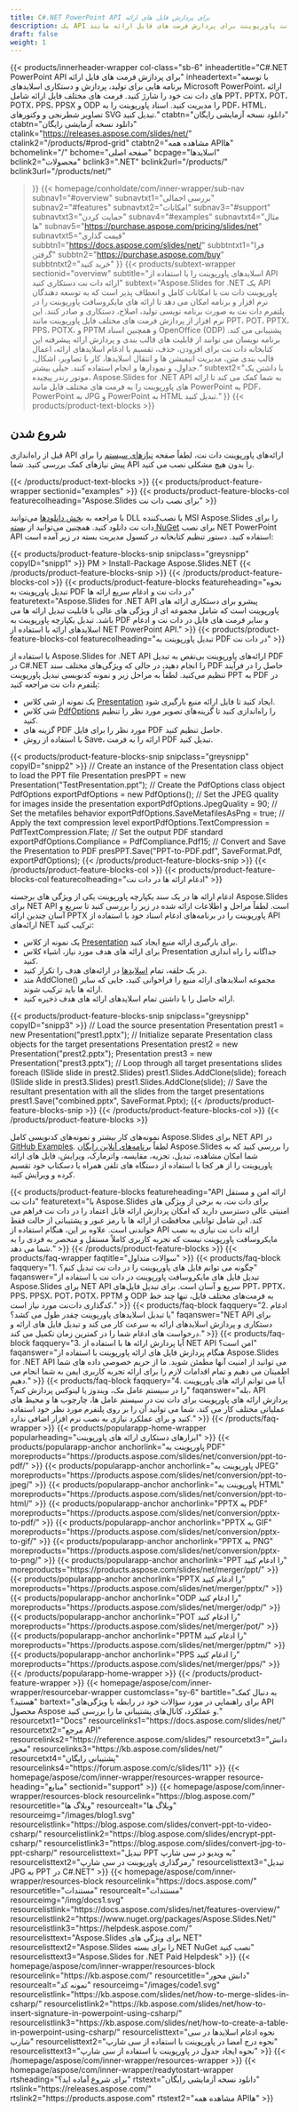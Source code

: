 ```yaml
---
title: C#.NET PowerPoint API برای پردازش فایل های ارائه
description: یک API قدرتمند دات نت پاورپوینت برای پردازش فرمت های فایل ارائه مانند PPT، POT، PPS و ODP. به صورت برنامه نویسی اسلایدها را ایجاد، ویرایش و تبدیل کنید.
draft: false
weight: 1
---
```

{{< products/innerheader-wrapper col-class="sb-6"
  inheadertitle="C#.NET PowerPoint API برای پردازش فرمت های فایل ارائه"
  inheadertext="با توسعه برنامه هایی برای تولید، پردازش و دستکاری اسلایدهای Microsoft PowerPoint، ارائه های دات نت خود را شارژ کنید. فرمت های مختلف فایل ارائه شامل PPT، PPTX، POT، POTX، PPS، PPSX و ODP را مدیریت کنید. اسناد پاورپوینت را به PDF، HTML، تصاویر شطرنجی و وکتورهای SVG تبدیل کنید."
  ctabtn="دانلود نسخه آزمایشی رایگان"
  ctabtn="دانلود نسخه آزمایشی رایگان"
  ctalink="https://releases.aspose.com/slides/net/"
  ctalink2="/products/#prod-grid"
  ctabtn2="مشاهده همه APIها"
  bchomelink="/"
  bchome="صفحه اصلی"
  bcpage="اسلایدها"
  bclink2="محصولات"
  bclink3=".NET"
  bclink2url="/products/"
  bclink3url="/products/net/"
  >}}
{{< homepage/conholdate/com/inner-wrapper/sub-nav 
subnav1="#overview"
subnavtxt1="بررسی اجمالی" 
subnav2="#features"
subnavtxt2="امکانات" 
subnav3="#support"
subnavtxt3="حمایت کردن" 
subnav4="#examples"
subnavtxt4="مثال ها" 
subnav5="https://purchase.aspose.com/pricing/slides/net"
subnavtxt5="قیمت گذاری" 
subbtn1="https://docs.aspose.com/slides/net/"
subbtntxt1="فرا گرفتن"
subbtn2="https://purchase.aspose.com/buy"
subbtntxt2="خرید کنید"
>}}
   {{< products/subtext-wrapper sectionid="overview"
   subtitle="اسلایدهای پاورپوینت را با استفاده از API ارائه دات نت دستکاری کنید"
   subtext="Aspose.Slides for .NET یک API پاورپوینت دات نت با امکانات کامل و انعطاف پذیر است که به توسعه دهندگان نرم افزار و برنامه امکان می دهد تا ارائه های مایکروسافت پاورپوینت را در پلتفرم دات نت به صورت برنامه نویسی تولید، اصلاح، دستکاری و صادر کنند. این نرم افزار از پردازش فرمت های مختلف فایل پاورپوینت مانند PPT، POT، PPTX، PPS، POTX، و PPTM و همچنین اسناد OpenOffice (ODP) پشتیبانی می کند. برنامه نویسان می توانند از قابلیت های قالب بندی و پردازش ارائه پیشرفته این کتابخانه دات نت برای افزودن، حذف، تقسیم یا ادغام اسلایدهای ارائه، اعمال قالب بندی متن، مدیریت انیمیشن ها و انتقال اسلایدها، کار با تصاویر، اشکال، جداول، و نمودارها و انجام استفاده کنند. خیلی بیشتر."
   subtext2="با داشتن یک موتور رندر پیچیده، Aspose.Slides for .NET API به شما کمک می کند تا ارائه های پاورپوینت را به فرمت های مختلف فایل مانند PowerPoint به PDF، PowerPoint به JPG و PowerPoint به HTML تبدیل کنید."
   >}} 
   {{< products/product-text-blocks >}}
   <h2>شروع شدن</h2>
   <p>قبل از راه‌اندازی API ارائه‌های پاورپوینت دات نت، لطفاً صفحه <a href="https://docs.aspose.com/slides/net/system-requirements/">نیازهای سیستم</a> را برای پیش نیازهای کمک بررسی کنید. شما API را بدون هیچ مشکلی نصب می کنید.</p>
   {{< /products/product-text-blocks >}}
{{< products/product-feature-wrapper
sectionid="examples"
>}}
{{< products/product-feature-blocks-col
featurecolheading="Aspose.Slides برای نصب دات نت"
>}}
<p>با مراجعه به <a href="https://releases.aspose.com/slides/net/">بخش دانلودها</a> می‌توانید DLL یا نصب‌کننده MSI Aspose.Slides را برای دات نت دانلود کنید. همچنین می‌توانید از <a href="https://www.nuget.org/packages/Aspose.Slides.Net/">بسته NuGet</a> برای نصب NET PowerPoint API استفاده کنید. دستور تنظیم کتابخانه در کنسول مدیریت بسته در زیر آمده است:</p>
{{< products/product-feature-blocks-snip
snipclass="greysnipp"
copyID="snipp1"
>}}
PM > Install-Package Aspose.Slides.NET
{{< /products/product-feature-blocks-snip >}}
{{< /products/product-feature-blocks-col >}}
{{< products/product-feature-blocks
featureheading="نحوه تبدیل پاورپوینت به PDF در دات نت و ادغام سریع ارائه ها"
featuretext="Aspose.Slides for .NET API پیشرو برای دستکاری ارائه های پاورپوینت است که شامل مجموعه ای از ویژگی های عالی با قابلیت تبدیل ارائه ها می باشد. تبدیل یکپارچه پاورپوینت به PDF و سایر فرمت های فایل در دات نت و ادغام اسلایدهای ارائه با استفاده از NET PowerPoint API."
>}}
{{< products/product-feature-blocks-col
featurecolheading="تبدیل پاورپوینت به PDF در دات نت"
>}}
<p>با استفاده از Aspose.Slides for .NET API ارائه‌های پاورپوینت بی‌نقص به تبدیل PDF در C#.NET را انجام دهید، در حالی که ویژگی‌های مختلف سند PDF حاصل را در فرآیند تنظیم می‌کنید. لطفاً به مراحل زیر و نمونه کدنویسی تبدیل پاورپوینت PPT به PDF در پلتفرم دات نت مراجعه کنید:</p>
<ul>
   <li>یک نمونه از شی کلاس <a href="https://apireference.aspose.com/slides/net/aspose.slides/presentation">Presentation</a> ایجاد کنید تا فایل ارائه منبع بارگیری شود.</li>
   <li>شی کلاس <a href="https://apireference.aspose.com/slides/net/aspose.slides.export/pdfoptions/">PdfOptions</a> را راه‌اندازی کنید تا گزینه‌های تصویر مورد نظر را تنظیم کنید.</li>
   <li>گزینه های PDF مورد نظر را برای فایل PDF حاصل تنظیم کنید.</li>
   <li>با استفاده از روش Save، ارائه را به فرمت PDF تبدیل کنید.</li>
</ul>
{{< products/product-feature-blocks-snip
snipclass="greysnipp"
copyID="snipp2"
>}}
// Create an instance of the Presentation class object to load the PPT file
 Presentation presPPT = new Presentation("TestPresentation.ppt");
// Create the PdfOptions class object
PdfOptions exportPdfOptions = new PdfOptions();
// Set the JPEG quality for images inside the presentation
exportPdfOptions.JpegQuality = 90;
// Set the metafiles behavior
exportPdfOptions.SaveMetafilesAsPng = true;
// Apply the text compression level
exportPdfOptions.TextCompression = PdfTextCompression.Flate;
// Set the output PDF standard
exportPdfOptions.Compliance = PdfCompliance.Pdf15;
// Convert and Save the Presentation to PDF
presPPT.Save("PPT-to-PDF.pdf", SaveFormat.Pdf, exportPdfOptions);
{{< /products/product-feature-blocks-snip >}}
{{< /products/product-feature-blocks-col >}}
{{< products/product-feature-blocks-col
featurecolheading="ادغام ارائه ها در دات نت"
>}}
<p>ادغام ارائه ها در یک سند یکپارچه پاورپوینت یکی از ویژگی های برجسته Aspose.Slides برای NET API است. لطفاً مراحل و اطلاعات ارائه شده در زیر را بررسی کنید تا سریع و آسان چندین ارائه PPTX پاورپوینت را در برنامه‌های ادغام اسناد خود با استفاده از API ارائه‌های NET ترکیب کنید:</p>
<ul>
   <li>یک نمونه از کلاس <a href="https://apireference.aspose.com/slides/net/aspose.slides/presentation">Presentation</a> برای بارگیری ارائه منبع ایجاد کنید.</li>
   <li>برای ارائه های هدف مورد نیاز، اشیاء کلاس Presentation جداگانه را راه اندازی کنید.</li>
   <li>در یک حلقه، تمام <a href="https://apireference.aspose.com/slides/net/aspose.slides/islide">اسلایدها</a> در ارائه‌های هدف را تکرار کنید.</li>
   <li>متد AddClone() مجموعه اسلایدهای ارائه منبع را فراخوانی کنید، جایی که سایر ارائه ها باید ترکیب شوند.</li>
   <li>ارائه حاصل را با داشتن تمام اسلایدهای ارائه های هدف ذخیره کنید.</li>
</ul>
{{< products/product-feature-blocks-snip
snipclass="greysnipp"
copyID="snipp3"
>}}
// Load the source presentation
Presentation prest1 = new Presentation("prest1.pptx");
// Initialize separate Presentation class objects for the target presentations
Presentation prest2 = new Presentation("prest2.pptx");
Presentation prest3 = new Presentation("prest3.pptx");
// Loop through all target presentations slides
foreach (ISlide slide in prest2.Slides)
    prest1.Slides.AddClone(slide);
 foreach (ISlide slide in prest3.Slides)
    prest1.Slides.AddClone(slide);
// Save the resultant presentation with all the slides from the target presentations
prest1.Save("combined.pptx", SaveFormat.Pptx);
{{< /products/product-feature-blocks-snip >}}
{{< /products/product-feature-blocks-col >}}
{{< /products/product-feature-blocks >}}
   <p class="col-lg-12">نمونه‌های کار بیشتر و نمونه‌های کدنویسی کامل Aspose.Slides برای NET API در <a href="https://github.com/aspose-slides/Aspose.Slides-for-.NET/tree/master/Examples">GitHub Examples</a>. لطفاً <a href="https://products.aspose.app/slides/family">برنامه‌های آنلاین رایگان</a> Aspose.Slides را بررسی کنید که به شما امکان مشاهده، تبدیل، تجزیه، مقایسه، واترمارک، ویرایش، فایل های ارائه پاورپوینت را از هر کجا با استفاده از دستگاه های تلفن همراه یا دسکتاپ خود تقسیم کرده و ویرایش کنید.</p>
{{< products/product-feature-blocks
featureheading="API ارائه امن و مستقل دات نت"
featuretext="با Aspose.Slides برای دات نت، به برخی از ویژگی های امنیتی عالی دسترسی دارید که امکان پردازش ارائه قابل اعتماد را در دات نت فراهم می کند. این شامل توانایی محافظت از ارائه ها با رمز عبور و پشتیبانی از حالت فقط خواندنی است. علاوه بر این، هنگام استفاده از API ارائه دات نت نیازی به نصب مایکروسافت پاورپوینت نیست که تجربه کاربری کاملاً مستقل و منحصر به فردی را به شما می دهد."
>}}
   {{< /products/product-feature-blocks >}}
   {{< products/faq-wrapper
   faqtitle="سوالات متداول"
>}}
   {{< products/faq-block
faqquery="1. چگونه می توانم فایل های پاورپوینت را در دات نت تبدیل کنم؟"
 faqanswer="تبدیل فایل های مایکروسافت پاورپوینت در دات نت با استفاده از Aspose.Slides برای NET API سریع و آسان است. برای تبدیل فایل‌های PPT، PPTX، PPS، PPSX، POT، POTX، PPTM و ODP به فرمت‌های مختلف فایل، تنها چند خط کدگذاری دات‌نت مورد نیاز است."
>}}
   {{< products/faq-block 
faqquery="2. ادغام یا تبدیل اسلایدهای پاورپوینت چقدر طول می کشد؟"
 faqanswer="NET API برای دستکاری و پردازش اسلایدهای ارائه به سرعت کار می کند و تبدیل فایل های ارائه و درخواست های ادغام شما را در کمترین زمان تکمیل می کند."
>}}
   {{< products/faq-block
faqquery="3. آیا پردازش ارائه ها با استفاده از NET API امن است؟"
 faqanswer="هنگام پردازش فایل های ارائه پاورپوینت با استفاده از Aspose.Slides for .NET API می توانید از امنیت آنها مطمئن شوید. ما از حریم خصوصی داده های شما اطمینان می دهیم و تمام اقدامات لازم را برای ارائه تجربه کاربری ایمن به شما انجام می دهیم."
>}}
   {{< products/faq-block
faqquery="4. آیا می توانم ارائه های پاورپوینت را در سیستم عامل مک، ویندوز یا لینوکس پردازش کنم؟"
 faqanswer="بله، API پردازش ارائه های پاورپوینت برای دات نت در سیستم عامل ها، چارچوب ها و محیط های عملیاتی مختلف کار می کند. شما می توانید آن را بر روی پلتفرم مورد نظر خود استفاده کنید و برای عملکرد نیازی به نصب نرم افزار اضافی ندارد."
>}}
   {{< /products/faq-wrapper >}}
   {{< products/popularapp-home-wrapper
   popularheading="ابزارهای دستکاری ارائه های پاورپوینت"
>}}
   {{< products/popularapp-anchor
 anchorlink="پاورپوینت به PDF"
 moreproducts="https://products.aspose.com/slides/net/conversion/ppt-to-pdf/"
>}} 
   {{< products/popularapp-anchor
 anchorlink="پاورپوینت به JPEG"
 moreproducts="https://products.aspose.com/slides/net/conversion/ppt-to-jpeg/"
>}} 
   {{< products/popularapp-anchor
 anchorlink="پاورپوینت به HTML"
 moreproducts="https://products.aspose.com/slides/net/conversion/ppt-to-html/"
>}} 
   {{< products/popularapp-anchor
 anchorlink="PPTX به PDF"
 moreproducts="https://products.aspose.com/slides/net/conversion/pptx-to-pdf/"
>}} 
   {{< products/popularapp-anchor
 anchorlink="PPTX به GIF"
 moreproducts="https://products.aspose.com/slides/net/conversion/pptx-to-gif/"
>}} 
   {{< products/popularapp-anchor
 anchorlink="PPTX به PNG"
 moreproducts="https://products.aspose.com/slides/net/conversion/pptx-to-png/"
>}} 
   {{< products/popularapp-anchor
 anchorlink="PPT را ادغام کنید"
 moreproducts="https://products.aspose.com/slides/net/merger/ppt/"
>}} 
   {{< products/popularapp-anchor
 anchorlink="PPTX را ادغام کنید"
 moreproducts="https://products.aspose.com/slides/net/merger/pptx/"
>}} 
   {{< products/popularapp-anchor
 anchorlink="ODP را ادغام کنید"
 moreproducts="https://products.aspose.com/slides/net/merger/odp/"
>}} 
   {{< products/popularapp-anchor
 anchorlink="POT را ادغام کنید"
 moreproducts="https://products.aspose.com/slides/net/merger/pot/"
>}} 
   {{< products/popularapp-anchor
 anchorlink="PPTM را ادغام کنید"
 moreproducts="https://products.aspose.com/slides/net/merger/pptm/"
>}}  
   {{< products/popularapp-anchor
 anchorlink="PPS را ادغام کنید"
 moreproducts="https://products.aspose.com/slides/net/merger/pps/"
>}}
   {{< /products/popularapp-home-wrapper >}}
   {{< /products/product-feature-wrapper >}}
{{< homepage/aspose/com/inner-wrapper/resourcebar-wrapper
customclass="sy-6"
bartitle="به دنبال کمک هستید؟"
bartext="برای راهنمایی در مورد سؤالات خود در رابطه با ویژگی‌های API محصول Aspose و عملکرد، کانال‌های پشتیبانی ما را بررسی کنید."
 resourcetxt1="Docs"
 resourcelinks1="https://docs.aspose.com/slides/net/"
 resourcetxt2="مرجع API"
 resourcelinks2="https://reference.aspose.com/slides/" 
 resourcetxt3="دانش محور"
 resourcelinks3="https://kb.aspose.com/slides/net/"
 resourcetxt4="پشتیبانی رایگان"
 resourcelinks4="https://forum.aspose.com/c/slides/11"
>}}
{{< homepage/aspose/com/inner-wrapper/resources-wrapper
 resource-heading="منابع"
 sectionid="support"
>}}
{{< homepage/aspose/com/inner-wrapper/resources-block
 resourcelink="https://blog.aspose.com/"
 resourcetitle="وبلاگ ها"
 resourcealt="وبلاگ ها"
 resourceimg="/images/blog1.svg"
 resourcelistlink="https://blog.aspose.com/slides/convert-ppt-to-video-csharp/"
 resourcelistlink2="https://blog.aspose.com/slides/encrypt-ppt-csharp/"
 resourcelistlink3="https://blog.aspose.com/slides/convert-jpg-to-ppt-csharp/"
 resourcelisttext="تبدیل PPT به ویدیو در سی شارپ"
 resourcelisttext2="رمزگذاری پاورپوینت در سی شارپ"
 resourcelisttext3="تبدیل JPG به PPT در C#.NET"
>}}
{{< homepage/aspose/com/inner-wrapper/resources-block
 resourcelink="https://docs.aspose.com/"
 resourcetitle="مستندات"
 resourcealt="مستندات"
 resourceimg="/img/docs1.svg"
 resourcelistlink="https://docs.aspose.com/slides/net/features-overview/"
 resourcelistlink2="https://www.nuget.org/packages/Aspose.Slides.Net/"
 resourcelistlink3="https://helpdesk.aspose.com/"
 resourcelisttext="Aspose.Slides برای ویژگی های NET"
 resourcelisttext2="Aspose.Slides را برای بسته NET NuGet نصب کنید"
 resourcelisttext3="Aspose.Slides for .NET Paid Helpdesk"
>}}
{{< homepage/aspose/com/inner-wrapper/resources-block
 resourcelink="https://kb.aspose.com/"
 resourcetitle="دانش محور"
 resourcealt="نمونه کد"
 resourceimg="/images/code1.svg"
 resourcelistlink="https://kb.aspose.com/slides/net/how-to-merge-slides-in-csharp/"
 resourcelistlink2="https://kb.aspose.com/slides/net/how-to-insert-signature-in-powerpoint-using-csharp/"
 resourcelistlink3="https://kb.aspose.com/slides/net/how-to-create-a-table-in-powerpoint-using-csharp/"
 resourcelisttext="نحوه ادغام اسلایدها در سی شارپ"
resourcelisttext2="نحوه درج امضا در پاورپوینت با استفاده از سی شارپ"
resourcelisttext3="نحوه ایجاد جدول در پاورپوینت با استفاده از سی شارپ"
>}}
{{< /homepage/aspose/com/inner-wrapper/resources-wrapper >}}
{{< homepage/aspose/com/inner-wrapper/readytostart-wrapper
rtsheading="برای شروع آماده اید؟"
rtstext="دانلود نسخه آزمایشی رایگان"
rtslink="https://releases.aspose.com/"
rtslink2="https://products.aspose.com"
rtstext2="مشاهده همه APIها"
>}}
